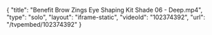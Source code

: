 {
    "title": "Benefit Brow Zings Eye Shaping Kit Shade 06 - Deep.mp4",
    "type": "solo",
    "layout": "iframe-static",
    "videoId": "102374392",
    "url": "\/tvpembed\/102374392"
}